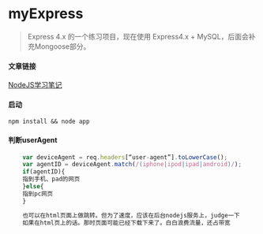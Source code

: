 # myExpress

> Express 4.x 的一个练习项目，现在使用 Express4.x + MySQL，后面会补充Mongoose部分。

#### 文章链接

[NodeJS学习笔记][1]

#### 启动

	npm install && node app

#### 判断userAgent

``` javascript
    var deviceAgent = req.headers[“user-agent”].toLowerCase();
    var agentID = deviceAgent.match(/(iphone|ipod|ipad|android)/);
    if(agentID){
    指到手机、pad的网页
    }else{
    指到pc网页
    }

    也可以在html页面上做跳转。但为了速度，应该在后台nodejs服务上，judge一下
    如果在html页上的话。那时页面可能已经下载下来了。白白浪费流量，还占带宽
```

[1]: http://www.cnblogs.com/zhongweiv/tag/Nodejs/ "NodeJS实战：Express+Mongoose+ejs"